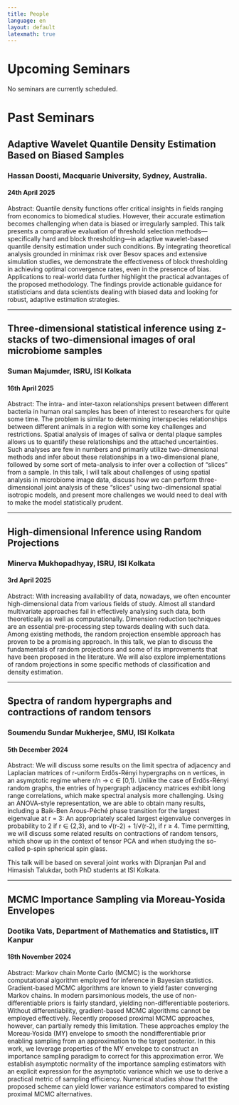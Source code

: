 ```yaml
---
title: People
language: en
layout: default
latexmath: true
---
```


# Upcoming Seminars

No seminars are currently scheduled.

# Past Seminars

## Adaptive Wavelet Quantile Density Estimation Based on Biased Samples

### Hassan Doosti, Macquarie University, Sydney, Australia.

#### 24th April 2025

Abstract: Quantile density functions offer critical insights in fields
ranging from economics to biomedical studies. However, their accurate
estimation becomes challenging when data is biased or irregularly
sampled. This talk presents a comparative evaluation of threshold
selection methods—specifically hard and block thresholding—in adaptive
wavelet-based quantile density estimation under such conditions. By
integrating theoretical analysis grounded in minimax risk over Besov
spaces and extensive simulation studies, we demonstrate the
effectiveness of block thresholding in achieving optimal convergence
rates, even in the presence of bias. Applications to real-world data
further highlight the practical advantages of the proposed
methodology. The findings provide actionable guidance for
statisticians and data scientists dealing with biased data and looking
for robust, adaptive estimation strategies.

* * * *

## Three-dimensional statistical inference using z-stacks of two-dimensional images of oral microbiome samples

### Suman Majumder, ISRU, ISI Kolkata

#### 16th April 2025

Abstract: The intra- and inter-taxon relationships present between
different bacteria in human oral samples has been of interest to
researchers for quite some time. The problem is similar to determining
interspecies relationships between different animals in a region with
some key challenges and restrictions. Spatial analysis of images of
saliva or dental plaque samples allows us to quantify these
relationships and the attached uncertainties. Such analyses are few in
numbers and primarily utilize two-dimensional methods and infer about
these relationships in a two-dimensional plane, followed by some sort
of meta-analysis to infer over a collection of “slices” from a sample.
In this talk, I will talk about challenges of using spatial analysis
in microbiome image data, discuss how we can perform three-dimensional
joint analysis of these “slices” using two-dimensional spatial
isotropic models, and present more challenges we would need to deal
with to make the model statistically prudent.

* * * *

## High-dimensional Inference using Random Projections

### Minerva Mukhopadhyay, ISRU, ISI Kolkata

#### 3rd April 2025

Abstract: With increasing availability of data, nowadays, we often
encounter high-dimensional data from various fields of study. Almost
all standard multivariate approaches fail in effectively analysing
such data, both theoretically as well as computationally. Dimension
reduction techniques are an essential pre-processing step towards
dealing with such data. Among existing methods, the random projection
ensemble approach has proven to be a promising approach. In this talk,
we plan to discuss the fundamentals of random projections and some of
its improvements that have been proposed in the literature. We will
also explore implementations of random projections in some specific
methods of classification and density estimation.

* * * *

## Spectra of random hypergraphs and contractions of random tensors

### Soumendu Sundar Mukherjee, SMU, ISI Kolkata

#### 5th December 2024

Abstract: We will discuss some results on the limit spectra of adjacency and Laplacian matrices of r-uniform Erdős-Rényi hypergraphs on n vertices, in an asymptotic regime where r/n → c ∈ [0,1). Unlike the case of Erdős-Rényi random graphs, the entries of hypergraph adjacency matrices exhibit long range correlations, which make spectral analysis more challenging. Using an ANOVA-style representation, we are able to obtain many results, including a Baik-Ben Arous-Péché phase transition for the largest eigenvalue at r = 3: An appropriately scaled largest eigenvalue converges in probability to 2 if r ∈ {2,3}, and to √(r-2) + 1/√(r-2), if r ≥ 4. Time permitting, we will discuss some related results on contractions of random tensors, which show up in the context of tensor PCA and when studying the so-called p-spin spherical spin glass.

This talk will be based on several joint works with Dipranjan Pal and Himasish Talukdar, both PhD students at ISI Kolkata.

* * * *

## MCMC Importance Sampling via Moreau-Yosida Envelopes

### Dootika Vats, Department of Mathematics and Statistics, IIT Kanpur

#### 18th November 2024 

Abstract: Markov chain Monte Carlo (MCMC) is the workhorse
computational algorithm employed for inference in Bayesian
statistics. Gradient-based MCMC algorithms are known to yield faster
converging Markov chains.  In modern parsimonious models, the use of
non-differentiable priors is fairly standard, yielding
non-differentiable posteriors. Without differentiability,
gradient-based MCMC algorithms cannot be employed
effectively. Recently proposed proximal MCMC approaches, however, can
partially remedy this limitation. These approaches employ the
Moreau-Yosida (MY) envelope to smooth the nondifferentiable prior
enabling sampling from an approximation to the target posterior. In
this work, we leverage properties of the MY envelope to construct an
importance sampling paradigm to correct for this approximation
error. We establish asymptotic normality of the importance sampling
estimators with an explicit expression for the asymptotic variance
which we use to derive a practical metric of sampling
efficiency. Numerical studies show that the proposed scheme can yield
lower variance estimators compared to existing proximal MCMC
alternatives.


